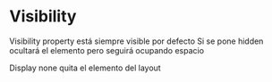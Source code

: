 # Visibility

Visibility property está siempre visible por defecto
Si se pone hidden ocultará el elemento pero seguirá ocupando espacio

Display none quita el elemento del layout
